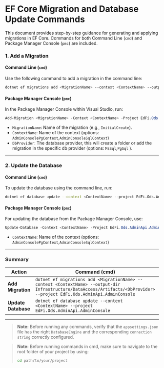 
# EF Core Migration and Database Update Commands

This document provides step-by-step guidance for generating and applying migrations in EF Core. Commands for both Command Line (`cmd`) and Package Manager Console (`pmc`) are included.

### 1. Add a Migration

#### Command Line (`cmd`)

Use the following command to add a migration in the command line:

```bash
dotnet ef migrations add <MigrationName> --context <ContextName> --output-dir Infrastructure/DataAccess/Artifacts/<DbProvider> --project EdFi.Ods.AdminApi.AdminConsole
```

#### Package Manager Console (`pmc`)

In the Package Manager Console within Visual Studio, run:

```powershell
Add-Migration <MigrationName> -Context <ContextName> -Project EdFi.Ods.AdminApi.AdminConsole -OutputDir Infrastructure/DataAccess/Artifacts/<DbProvider>
```

- `MigrationName`: Name of the migration (e.g., `InitialCreate`).
- `ContextName`: Name of the context (options: `AdminConsolePgContext`,`AdminConsoleSqlContext`)
- `DbProvider`: The database provider, this will create a folder or add the migration in the specific db provider (options: `MsSql`,`PgSql` ).

---

### 2. Update the Database

#### Command Line (`cmd`)

To update the database using the command line, run:

```bash
dotnet ef database update --context <ContextName> --project EdFi.Ods.AdminApi.AdminConsole
```

#### Package Manager Console (`pmc`)

For updating the database from the Package Manager Console, use:

```powershell
Update-Database -Context <ContextName> -Project EdFi.Ods.AdminApi.AdminConsole
```
- `ContextName`: Name of the context (options: `AdminConsolePgContext`,`AdminConsoleSqlContext`)
---

### Summary

| Action              | Command (cmd)                                                                                           | Command (pmc)                                                                                  |
|---------------------|--------------------------------------------------------------------------------------------------------|-----------------------------------------------------------------------------------------------|
| **Add Migration**   | `dotnet ef migrations add <MigrationName> --context <ContextName> --output-dir Infrastructure/DataAccess/Artifacts/<DbProvider> --project EdFi.Ods.AdminApi.AdminConsole` | `Add-Migration <MigrationName> -Context <ContextName> -Project EdFi.Ods.AdminApi.AdminConsole -OutputDir Infrastructure/DataAccess/Artifacts/<DbProvider>` |
| **Update Database** | `dotnet ef database update --context <ContextName> --project EdFi.Ods.AdminApi.AdminConsole`                               | `Update-Database -Context <ContextName> -Project EdFi.Ods.AdminApi.AdminConsole`                                  |

---

>**Note:** Before running any commands, verify that the `appsettings.json` file has the right `DatabaseEngine` and the corresponding `connection string` correctly configured.

> **Note:** Before running commands in cmd, make sure to navigate to the root folder of your project by using:
> 
> ```bash
> cd path/to/your/project
> ```
